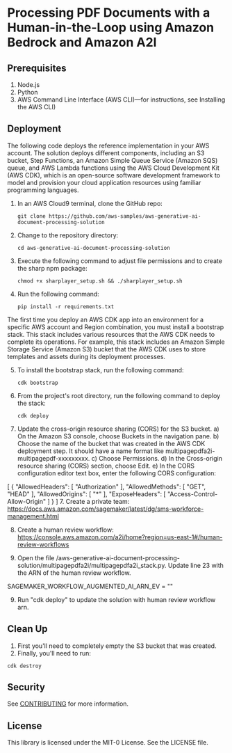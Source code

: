 # Processing PDF Documents with a Human-in-the-Loop using Amazon Bedrock and Amazon A2I

## Prerequisites

1. Node.js
2. Python
3. AWS Command Line Interface (AWS CLI)—for instructions, see Installing the AWS CLI)

## Deployment

The following code deploys the reference implementation in your AWS account. The solution deploys different components, including an S3 bucket, Step Functions, an Amazon Simple Queue Service (Amazon SQS) queue, and AWS Lambda functions using the AWS Cloud Development Kit (AWS CDK), which is an open-source software development framework to model and provision your cloud application resources using familiar programming languages.

1. In an AWS Cloud9 terminal, clone the GitHub repo:
	```
	git clone https://github.com/aws-samples/aws-generative-ai-document-processing-solution
	```
2. Change to the repository directory:
	```
	cd aws-generative-ai-document-processing-solution
	```
3. Execute the following command to adjust file permissions and to create the sharp npm package:
	```
	chmod +x sharplayer_setup.sh && ./sharplayer_setup.sh
	```
4. Run the following command:
	```
	pip install -r requirements.txt
	```
The first time you deploy an AWS CDK app into an environment for a specific AWS account and Region combination, you must install a bootstrap stack. This stack includes various resources that the AWS CDK needs to complete its operations. For example, this stack includes an Amazon Simple Storage Service (Amazon S3) bucket that the AWS CDK uses to store templates and assets during its deployment processes.

5. To install the bootstrap stack, run the following command:
	```
	cdk bootstrap
	```
6. From the project's root directory, run the following command to deploy the stack:
	```
	cdk deploy
	```
7. Update the cross-origin resource sharing (CORS) for the S3 bucket.
	a) On the Amazon S3 console, choose Buckets in the navigation pane.
	b) Choose the name of the bucket that was created in the AWS CDK deployment step. It should have a name format like multipagepdfa2i-multipagepdf-xxxxxxxxx.
	c) Choose Permissions.
	d) In the Cross-origin resource sharing (CORS) section, choose Edit.
	e) In the CORS configuration editor text box, enter the following CORS configuration:

[
     {
         "AllowedHeaders": [
             "Authorization"
         ],
         "AllowedMethods": [
             "GET",
             "HEAD"
         ],
         "AllowedOrigins": [
             "*"
         ],
         "ExposeHeaders": [
             "Access-Control-Allow-Origin"
         ]
     }
 ]
7. Create a private team: https://docs.aws.amazon.com/sagemaker/latest/dg/sms-workforce-management.html

8. Create a human review workflow: https://console.aws.amazon.com/a2i/home?region=us-east-1#/human-review-workflows

8. Open the file /aws-generative-ai-document-processing-solution/multipagepdfa2i/multipagepdfa2i_stack.py. Update line 23 with the ARN of the human review workflow.

SAGEMAKER_WORKFLOW_AUGMENTED_AI_ARN_EV = ""

9. Run "cdk deploy" to update the solution with human review workflow arn.


## Clean Up
1. First you'll need to completely empty the S3 bucket that was created.
2. Finally, you'll need to run:
```
cdk destroy
```

## Security

See [CONTRIBUTING](CONTRIBUTING.md#security-issue-notifications) for more information.

## License

This library is licensed under the MIT-0 License. See the LICENSE file.

